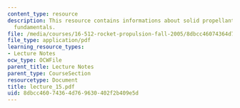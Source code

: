 ```yaml
---
content_type: resource
description: This resource contains informations about solid propellant and rocket
  fundamentals.
file: /media/courses/16-512-rocket-propulsion-fall-2005/8dbcc46074364d769630402f2b409e5d_lecture_15.pdf
file_type: application/pdf
learning_resource_types:
- Lecture Notes
ocw_type: OCWFile
parent_title: Lecture Notes
parent_type: CourseSection
resourcetype: Document
title: lecture_15.pdf
uid: 8dbcc460-7436-4d76-9630-402f2b409e5d
---
```


